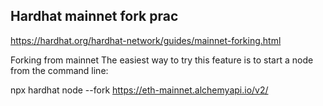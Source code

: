 ## Hardhat mainnet fork prac

https://hardhat.org/hardhat-network/guides/mainnet-forking.html

Forking from mainnet
The easiest way to try this feature is to start a node from the command line:

npx hardhat node --fork https://eth-mainnet.alchemyapi.io/v2/<key>
